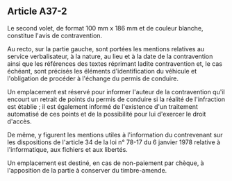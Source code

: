 Article A37-2
----
Le second volet, de format 100 mm x 186 mm et de couleur blanche, constitue
l'avis de contravention.

Au recto, sur la partie gauche, sont portées les mentions relatives au service
verbalisateur, à la nature, au lieu et à la date de la contravention ainsi que
les références des textes réprimant ladite contravention et, le cas échéant,
sont précisés les éléments d'identification du véhicule et l'obligation de
procéder à l'échange du permis de conduire.

Un emplacement est réservé pour informer l'auteur de la contravention qu'il
encourt un retrait de points du permis de conduire si la réalité de l'infraction
est établie ; il est également informé de l'existence d'un traitement automatisé
de ces points et de la possibilité pour lui d'exercer le droit d'accès.

De même, y figurent les mentions utiles à l'information du contrevenant sur les
dispositions de l'article 34 de la loi n° 78-17 du 6 janvier 1978 relative à
l'informatique, aux fichiers et aux libertés.

Un emplacement est destiné, en cas de non-paiement par chèque, à l'apposition de
la partie à conserver du timbre-amende.
